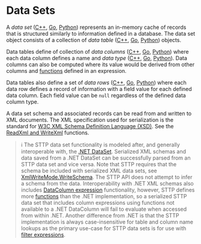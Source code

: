 # Data Sets

A _data set_ ([C++](https://github.com/sttp/cppapi/blob/master/src/lib/data/DataSet.h), [Go](https://github.com/sttp/goapi/blob/main/sttp/data/DataSet.go), [Python](https://github.com/sttp/pyapi/blob/main/src/sttp/data/dataset.py)) represents an in-memory cache of records that is structured similarly to information defined in a database. The data set object consists of a collection of _data table_ ([C++](https://github.com/sttp/cppapi/blob/master/src/lib/data/DataTable.h), [Go](https://github.com/sttp/goapi/blob/main/sttp/data/DataTable.go), [Python](https://github.com/sttp/pyapi/blob/main/src/sttp/data/datatable.py)) objects.

Data tables define of collection of _data columns_ ([C++](https://github.com/sttp/cppapi/blob/master/src/lib/data/DataColumn.h#L59), [Go](https://github.com/sttp/goapi/blob/main/sttp/data/DataColumn.go), [Python](https://github.com/sttp/pyapi/blob/main/src/sttp/data/datacolumn.py)) where each data column defines a name and _data type_ ([C++](https://github.com/sttp/cppapi/blob/master/src/lib/data/DataColumn.h#L31), [Go](https://github.com/sttp/goapi/blob/main/sttp/data/DataType.go), [Python](https://github.com/sttp/pyapi/blob/main/src/sttp/data/datatype.py)). Data columns can also be computed where its value would be derived from other columns and [functions](https://github.com/sttp/cppapi/blob/master/doc/FilterExpressions.md#filter-expression-functions) defined in an expression.

Data tables also define a set of _data rows_ ([C++](https://github.com/sttp/cppapi/blob/master/src/lib/data/DataRow.h), [Go](https://github.com/sttp/goapi/blob/main/sttp/data/DataRow.go), [Python](https://github.com/sttp/pyapi/blob/main/src/sttp/data/datarow.py)) where each data row defines a record of information with a field value for each defined data column. Each field value can be `null` regardless of the defined data column type.

A data set schema and associated records can be read from and written to XML documents. The XML specification used for serialization is the standard for [W3C XML Schema Definition Language (XSD)](https://www.w3.org/TR/xmlschema/). See the [ReadXml and WriteXml](https://github.com/sttp/cppapi/blob/master/src/lib/data/DataSet.h#L80) functions.

> :information_source: The STTP data set functionality is modeled after, and generally interoperable with, the [.NET DataSet](https://docs.microsoft.com/en-us/dotnet/api/system.data.dataset). Serialized XML schemas and data saved from a .NET DataSet can be successfully parsed from an STTP data set and vice versa. Note that STTP requires that the schema be included with serialized XML data sets, see [XmlWriteMode.WriteSchema](https://docs.microsoft.com/en-us/dotnet/api/system.data.xmlwritemode). The STTP API does not attempt to infer a schema from the data. Interoperability with .NET XML schemas also includes [DataColumn expression](https://docs.microsoft.com/en-us/dotnet/api/system.data.datacolumn.expression) functionality, however, STTP defines more [functions](https://github.com/sttp/cppapi/blob/master/doc/FilterExpressions.md#filter-expression-functions) than the .NET implementation, so a serialized STTP data set that includes column expressions using functions not available to a .NET DataColumn will fail to evaluate when accessed from within .NET. Another difference from .NET is that the STTP implementation is always case-insensitive for table and column name lookups as the primary use-case for STTP data sets is for use with [filter expressions](https://github.com/sttp/cppapi/blob/master/doc/FilterExpressions.md).  
